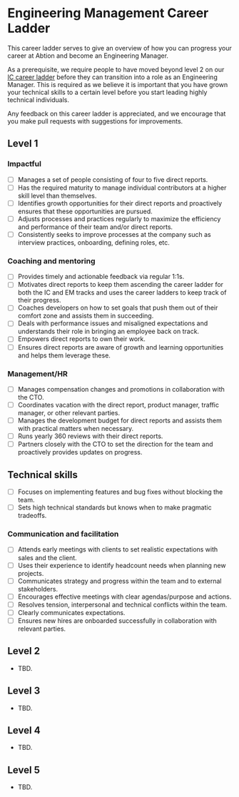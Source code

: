 # Engineering Management Career Ladder
This career ladder serves to give an overview of how you can progress your
career at Abtion and become an Engineering Manager.

As a prerequisite, we require people to have moved beyond level 2 on our [IC
career ladder](https://github.com/abtion/guidelines/blob/main/career/ladder.md)
before they can transition into a role as an Engineering Manager. This is
required as we believe it is important that you have grown your technical
skills to a certain level before you start leading highly technical individuals.

Any feedback on this career ladder is appreciated, and we encourage that you
make pull requests with suggestions for improvements.

## Level 1
### Impactful
- [ ] Manages a set of people consisting of four to five direct reports.
- [ ] Has the required maturity to manage individual contributors at a higher
  skill level than themselves.
- [ ] Identifies growth opportunities for their direct reports and proactively
  ensures that these opportunities are pursued.
- [ ] Adjusts processes and practices regularly to maximize the efficiency and
  performance of their team and/or direct reports.
- [ ] Consistently seeks to improve processes at the company such as interview
  practices, onboarding, defining roles, etc.

### Coaching and mentoring
- [ ] Provides timely and actionable feedback via regular 1:1s.
- [ ] Motivates direct reports to keep them ascending the career ladder for both
  the IC and EM tracks and uses the career ladders to keep track of their
  progress.
- [ ] Coaches developers on how to set goals that push them out of their comfort
  zone and assists them in succeeding.
- [ ] Deals with performance issues and misaligned expectations and understands
  their role in bringing an employee back on track.
- [ ] Empowers direct reports to own their work.
- [ ] Ensures direct reports are aware of growth and learning opportunities and
  helps them leverage these.

### Management/HR
- [ ] Manages compensation changes and promotions in collaboration with the CTO.
- [ ] Coordinates vacation with the direct report, product manager, traffic
  manager, or other relevant parties.
- [ ] Manages the development budget for direct reports and assists them with
  practical matters when necessary.
- [ ] Runs yearly 360 reviews with their direct reports.
- [ ] Partners closely with the CTO to set the direction for the team and
  proactively provides updates on progress.

## Technical skills
- [ ] Focuses on implementing features and bug fixes without blocking the team.
- [ ] Sets high technical standards but knows when to make pragmatic tradeoffs.

### Communication and facilitation
- [ ] Attends early meetings with clients to set realistic expectations with
  sales and the client.
- [ ] Uses their experience to identify headcount needs when planning new
  projects.
- [ ] Communicates strategy and progress within the team and to external
  stakeholders.
- [ ] Encourages effective meetings with clear agendas/purpose and actions.
- [ ] Resolves tension, interpersonal and technical conflicts within the team.
- [ ] Clearly communicates expectations.
- [ ] Ensures new hires are onboarded successfully in collaboration with
  relevant parties.

## Level 2
- TBD.

## Level 3
- TBD.

## Level 4
- TBD.

## Level 5
- TBD.
